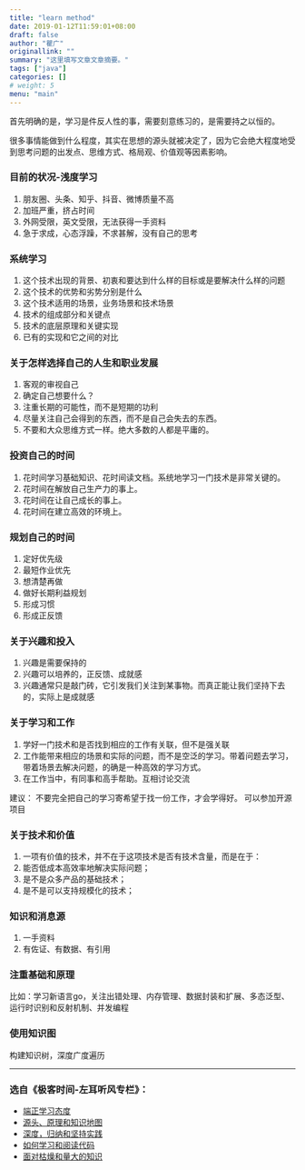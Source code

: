 ```yaml
---
title: "learn method"
date: 2019-01-12T11:59:01+08:00
draft: false
author: "瞿广"
originallink: ""
summary: "这里填写文章文章摘要。"
tags: ["java"]
categories: []
# weight: 5
menu: "main"
---
```




首先明确的是，学习是件反人性的事，需要刻意练习的，是需要持之以恒的。

很多事情能做到什么程度，其实在思想的源头就被决定了，因为它会绝大程度地受到思考问题的出发点、思维方式、格局观、价值观等因素影响。


### 目前的状况-浅度学习
1. 朋友圈、头条、知乎、抖音、微博质量不高
2. 加班严重，挤占时间
3. 外网受限，英文受限，无法获得一手资料
4. 急于求成，心态浮躁，不求甚解，没有自己的思考

<!--more-->

### 系统学习
1. 这个技术出现的背景、初衷和要达到什么样的目标或是要解决什么样的问题
2. 这个技术的优势和劣势分别是什么
3. 这个技术适用的场景，业务场景和技术场景
4. 技术的组成部分和关键点
5. 技术的底层原理和关键实现
6. 已有的实现和它之间的对比


### 关于怎样选择自己的人生和职业发展
1. 客观的审视自己
2. 确定自己想要什么？
3. 注重长期的可能性，而不是短期的功利
4. 尽量关注自己会得到的东西，而不是自己会失去的东西。
5. 不要和大众思维方式一样。绝大多数的人都是平庸的。




### 投资自己的时间
1. 花时间学习基础知识、花时间读文档。系统地学习一门技术是非常关键的。
2. 花时间在解放自己生产力的事上。
3. 花时间在让自己成长的事上。
4. 花时间在建立高效的环境上。

### 规划自己的时间
1. 定好优先级
2. 最短作业优先
3. 想清楚再做
4. 做好长期利益规划
5. 形成习惯
6. 形成正反馈

### 关于兴趣和投入
1. 兴趣是需要保持的
2. 兴趣可以培养的，正反馈、成就感
3. 兴趣通常只是敲门砖，它引发我们关注到某事物。而真正能让我们坚持下去的，实际上是成就感

### 关于学习和工作
1. 学好一门技术和是否找到相应的工作有关联，但不是强关联
2. 工作能带来相应的场景和实际的问题，而不是空泛的学习。带着问题去学习，带着场景去解决问题，的确是一种高效的学习方式。
3. 在工作当中，有同事和高手帮助。互相讨论交流

建议：
不要完全把自己的学习寄希望于找一份工作，才会学得好。
可以参加开源项目

### 关于技术和价值

1. 一项有价值的技术，并不在于这项技术是否有技术含量，而是在于：
2. 能否低成本高效率地解决实际问题；
3. 是不是众多产品的基础技术；
4. 是不是可以支持规模化的技术；





### 知识和消息源
1. 一手资料
2. 有佐证、有数据、有引用

### 注重基础和原理
比如：学习新语言go，关注出错处理、内存管理、数据封装和扩展、多态泛型、运行时识别和反射机制、并发编程

### 使用知识图
构建知识树，深度广度遍历

---

### 选自《极客时间-左耳听风专栏》：

- [端正学习态度](https://time.geekbang.org/column/article/14360)
- [源头、原理和知识地图](https://time.geekbang.org/column/article/14321)
- [深度，归纳和坚持实践](https://time.geekbang.org/column/article/14380)
- [如何学习和阅读代码](https://time.geekbang.org/column/article/14321)
- [面对枯燥和量大的知识](https://time.geekbang.org/column/article/14389)